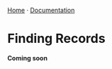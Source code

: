 [Home](https://cityssm.github.io/corporate-records-manager/)
·
[Documentation](./)

# Finding Records

**Coming soon**
